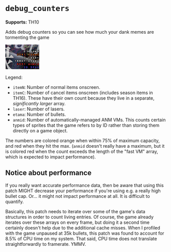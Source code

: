 # `debug_counters`

**Supports:** TH10

Adds debug counters so you can see how much your dank memes are tormenting the game

![Debug counters example image](https://raw.githubusercontent.com/ExpHP/thcrap-patches/master/patches/debug_counters/debug-counters.png)

Legend:

* `itemN`: Number of normal items onscreen.
* `itemC`: Number of cancel items onscreen (includes season items in TH16).  These have their own count because they live in a separate, *significantly larger* array.
* `laser`: Number of lasers.
* `etama`: Number of bullets.
* `anmid`: Number of automatically-managed ANM VMs.  This counts certain types of sprites that the game refers to by ID rather than storing them directly on a game object.

The numbers are colored orange when within 75% of maximum capacity, and red when they hit the max.  (`anmid` doesn't really have a maximum, but it is colored red when the count exceeds the length of the "fast VM" array, which is expected to impact performance).

## Notice about performance

If you really want accurate performance data, then be aware that using this patch MIGHT decrease your performance if you're using e.g. a really high bullet cap. Or... it might not impact performance at all.  It is difficult to quantify.

Basically, this patch needs to iterate over some of the game's data structures in order to count living entries.  Of course, the game already iterates over these arrays on every frame, but doing it a second time certainly doesn't help due to the additional cache misses.  When I profiled with the game unpaused at 35k bullets, this patch was found to account for 8.5% of CPU time on my system.  That said, CPU time does not translate straightforwardly to framerate.  YMMV.
